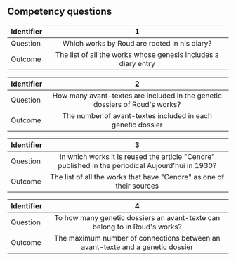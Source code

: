 
## Competency questions


| Identifier | 1 |
| ------------- |:-------------:|
| Question | Which works by Roud are rooted in his diary? |
| Outcome | The list of all the works whose genesis includes a diary entry |


| Identifier | 2 |
| ------------- |:-------------:|
| Question | How many avant-textes are included in the genetic dossiers of Roud's works? |
| Outcome | The number of avant-textes included in each genetic dossier |



| Identifier | 3 |
| ------------- |:-------------:|
| Question | In which works it is reused the article "Cendre" published in the periodical Aujourd'hui in 1930? |
| Outcome | The list of all the works that have "Cendre" as one of their sources |



| Identifier | 4 |
| ------------- |:-------------:|
| Question | To how many genetic dossiers an avant-texte can belong to in Roud's works? |
| Outcome | The maximum number of connections between an avant-texte and a genetic dossier |


